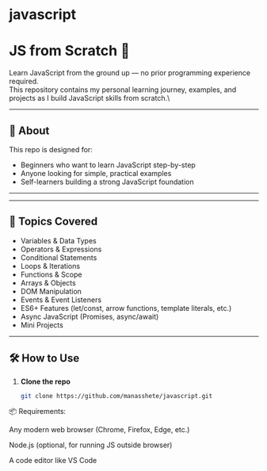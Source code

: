 # javascript

# JS from Scratch 🚀

Learn JavaScript from the ground up — no prior programming experience required.  
This repository contains my personal learning journey, examples, and projects as I build JavaScript skills from scratch.\\



---

## 📌 About
This repo is designed for:
- Beginners who want to learn JavaScript step-by-step
- Anyone looking for simple, practical examples
- Self-learners building a strong JavaScript foundation

---

---

## 📖 Topics Covered
- Variables & Data Types
- Operators & Expressions
- Conditional Statements
- Loops & Iterations
- Functions & Scope
- Arrays & Objects
- DOM Manipulation
- Events & Event Listeners
- ES6+ Features (let/const, arrow functions, template literals, etc.)
- Async JavaScript (Promises, async/await)
- Mini Projects

---

## 🛠️ How to Use
1. **Clone the repo**
   ```bash
   git clone https://github.com/manasshete/javascript.git


📦 Requirements:

Any modern web browser (Chrome, Firefox, Edge, etc.)

Node.js (optional, for running JS outside browser)

A code editor like VS Code




